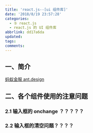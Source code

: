 ```yaml
---
title: 'react.js--[ui 组件库]'
date: '2018/8/19 23:57:28'
categories:
  - ⑤ react.js
  - react.js 的 UI 组件库
abbrlink: dd17a6da
updated:
tags:
comments:
---
```


## 一、简介

[蚂蚁金服 ant.design](https://ant.design/docs/react/introduce-cn)


## 二、各个组件使用的注意问题


### 2.1 输入框的 onchange ？？？？？

### 2.2 输入框的清空问题？？？？